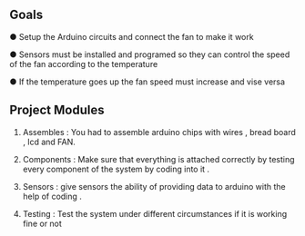 
## Goals

● Setup the Arduino circuits and connect the fan to make it work

● Sensors must be installed and programed so they can control the speed of the fan according to the temperature

● If the temperature goes up the fan speed must increase and vise versa

## Project Modules

1. Assembles : You had to assemble arduino chips with wires , bread board , lcd and FAN.

2. Components : Make sure that everything is attached correctly by testing every component of the system by coding into it .

3. Sensors : give sensors the ability of providing data to arduino with the help of coding .

4. Testing : Test the system under different circumstances if it is working fine or not